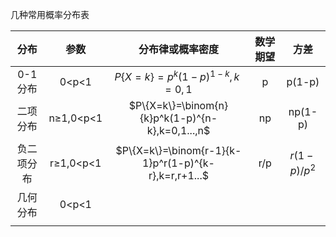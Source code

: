 几种常用概率分布表

|  分布   |    参数     |                 分布律或概率密度                 | 数学期望 |      方差      |
| :---: | :-------: | :--------------------------------------: | :--: | :----------: |
| 0-1分布 |   0<p<1   |     $P\{X=k\}=p^k(1-p)^{1-k},k=0,1$      |  p   |    p(1-p)    |
| 二项分布  | n≥1,0<p<1 | $P\{X=k\}=\binom{n}{k}p^k(1-p)^{n-k},k=0,1...,n$ |  np  |   np(1-p)    |
| 负二项分布 | r≥1,0<p<1 | $P\{X=k\}=\binom{r-1}{k-1}p^r(1-p)^{k-r},k=r,r+1...$ | r/p  | $r(1-p)/p^2$ |
| 几何分布  |   0<p<1   |                                          |      |              |
|       |           |                                          |      |              |



